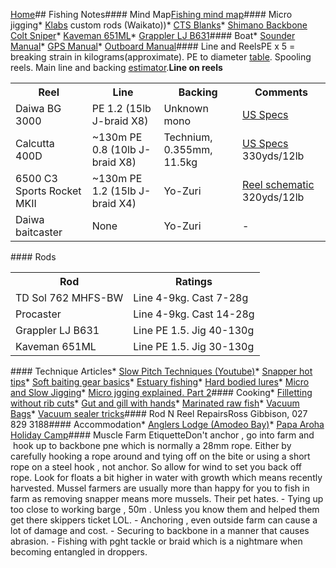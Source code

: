 [Home](home.html)## Fishing Notes#### Mind Map[Fishing mind map](fishing_mind_map.jpg)#### Micro jigging*   [Klabs](http://www.klabs.co.nz/) custom rods (Waikato))*   [CTS Blanks](https://ctsfishing.com/)*   [Shimano Backbone Colt Sniper](https://www.smartmarine.co.nz/product/23670/backbone-colt-sniper-63-overhead-micro-jigging-rod-pe-06-15-6-15lb)*   [Kaveman 651ML](https://www.kavemantackle.co.nz/product/rods-slow-jig-model/)*   [Grappler LJ B631](https://www.shimanofishing.co.nz/products/rods/all-1/grappler-1/specifications)#### Boat*   [Sounder Manual](MARK-ELITE_SONAR-ONLY_OM_EN_988-10157-001_w.pdf)*   [GPS Manual](GPSMAP76_OwnersManual.pdf)*   [Outboard Manual](yamaha30.pdf)#### Line and ReelsPE x 5 = breaking strain in kilograms(approximate).  PE to diameter [table](braid_sizes.png).  Spooling reels. Main line and backing [estimator](https://www.pattayafishing.net/advanced-fishing-reel-line-capacity-estimator/).**Line on reels**<table><tbody><tr><th>Reel</th><th>Line</th><th>Backing</th><th>Comments</th></tr><tr><td>Daiwa BG 3000</td><td>PE 1.2 (15lb J-braid X8)</td><td>Unknown mono</td><td>[US Specs](https://www.daiwa.com/us/contents/reels/bg_sw_spinning/index.html)</td></tr><tr><td>Calcutta 400D</td><td>~130m PE 0.8 (10lb J-braid X8)</td><td>Technium, 0.355mm, 11.5kg</td><td>[US Specs](http://fish.shimano.com/content/fish/northamerica/us/en/homepage/Shimano_Product_Page.P-CALCUTTA_D.html)  330yds/12lb</td></tr><tr><td>6500 C3 Sports Rocket MKII</td><td>~130m PE 1.2 (15lb J-braid X4)</td><td>Yo-Zuri</td><td>[Reel schematic](6500CTCHROMEROCKET.pdf)  320yds/12lb</td></tr><tr><td>Daiwa baitcaster</td><td>None</td><td>Yo-Zuri</td><td>-</td></tr></tbody></table>#### Rods<table><tbody><tr><th>Rod</th><th>Ratings</th></tr><tr><td>TD Sol 762 MHFS-BW</td><td>Line 4-9kg. Cast 7-28g</td></tr><tr><td>Procaster</td><td>Line 4-9kg. Cast 14-28g</td></tr><tr><td>Grappler LJ B631</td><td>Line PE 1.5\. Jig 40-130g</td></tr><tr><td>Kaveman 651ML</td><td>Line PE 1.5\. Jig 30-130g</td></tr></tbody></table>#### Technique Articles*   [Slow Pitch Techniques (Youtube)](https://www.youtube.com/watch?v=Db3xy6RmInY)*   [Snapper hot tips](https://www.fishing.net.nz/fishing-advice/how-to/snapper-fishing-101-hot-tips/)*   [Soft baiting gear basics](https://www.fishing.net.nz/fishing-advice/how-to/softbaiting-secrets-with-mark-kitteridge/)*   [Estuary fishing](https://www.fishing.net.nz/fishing-advice/how-to/catching-snapper-in-the-estuary/)*   [Hard bodied lures](https://www.fishing.net.nz/fishing-advice/how-to/catching-snapper-in-the-estuary/)*   [Micro and Slow Jigging](https://www.fishing.net.nz/fishing-advice/how-to/micro-slow-jigging/)*   [Micro jgging explained. Part 2](https://www.fishing.net.nz/fishing-advice/how-to/micro-jigging-explained-pt-2/)#### Cooking*   [Filletting without rib cuts](https://youtu.be/ntLDTzq3GNU)*   [Gut and gill with hands](https://youtu.be/p-0y7dA1ZGY)*   [Marinated raw fish](https://www.fishing.net.nz/fishing-advice/seafood-recipes/kokoda-recipe-with-kahawai)*   [Vacuum Bags](https://zeropak.co.nz/product/28cm-roll-x-15-metres/)*   [Vacuum sealer tricks](vacuum_sealer_tricks.jpg)#### Rod N Reel RepairsRoss Gibbison, 027 829 3188#### Accommodation*   [Anglers Lodge (Amodeo Bay)](http://www.anglers.co.nz/)*   [Papa Aroha Holiday Camp](http://www.papaaroha.co.nz/)#### Muscle Farm EtiquetteDon't anchor , go into farm and  hook up to backbone pne which is normally a 28mm rope. Either by carefully hooking a rope around and tying off on the bite or using a short rope on a steel hook , not anchor. So allow for wind to set you back off rope. Look for floats a bit higher in water with growth which means recently harvested. Mussel farmers are usually more than happy for you to fish in farm as removing snapper means more mussels.  Their pet hates.  - Tying up too close to working barge , 50m . Unless you know them and helped them get there skippers ticket LOL.  - Anchoring , even outside farm can cause a lot of damage and cost.  - Securing to backbone in a manner that causes abrasion.  - Fishing with pght tackle or braid which is a nightmare when becoming entangled in droppers.
